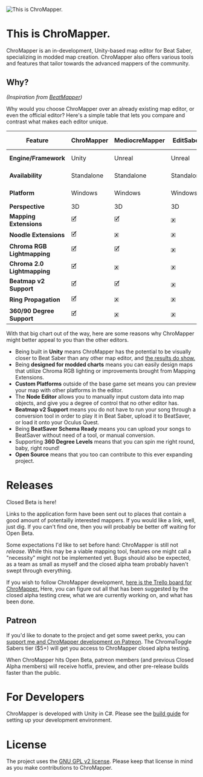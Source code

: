 ﻿![This is ChroMapper.](https://i.imgur.com/nQ7caC2.png)

# This is ChroMapper.
ChroMapper is an in-development, Unity-based map editor for Beat Saber, specializing in modded map creation. ChroMapper also offers various tools and features that tailor towards the advanced mappers of the community.

## Why?
*(Inspiration from [BeatMapper](https://github.com/joshwcomeau/beatmapper))*

Why would you choose ChroMapper over an already existing map editor, or even the official editor? Here's a simple table that lets you compare and contrast what makes each editor unique.

|Feature|ChroMapper|MediocreMapper|EditSaber|BeatMapper|Official Editor|
|-|-|-|-|-|-|
|**Engine/Framework**|Unity|Unreal|Unreal|React (JavaScript)|Unity|
|**Availability**|Standalone|Standalone|Standalone|Web Browser|Bundled w/PCVR|
|**Platform**|Windows|Windows|Windows|Fuckin' Anywhere|Various|
|**Perspective**|3D|3D|3D|3D/2D|2D|
|**Mapping Extensions**|🗹|🗹|🗷|🗷|🗷|
|**Noodle Extensions**|🗹|🗷|🗷|🗷|🗷|
|**Chroma RGB Lightmapping**|🗹|🗹|🗷|🗷|🗷|
|**Chroma 2.0 Lightmapping**|🗹|🗷|🗷|🗷|🗷|
|**Beatmap v2 Support**|🗹|🗹|🗷|🗹|🗹|
|**Ring Propagation**|🗹|🗷|🗷|🗷|🗷|
|**360/90 Degree Support**|🗹|🗷|🗷|🗷|🗹|

With that big chart out of the way, here are some reasons why ChroMapper might better appeal to you than the other editors.
- Being built in **Unity** means ChroMapper has the potential to be visually closer to Beat Saber than any other map editor, and [the results do show.](https://streamable.com/a0lh6)
- Being **designed for modded charts** means you can easily design maps that utilize Chroma RGB lighting or improvements brought from Mapping Extensions.
- **Custom Platforms** outside of the base game set means you can preview your map with other platforms in the editor.
- The **Node Editor** allows you to manually input custom data into map objects, and give you a degree of control that no other editor has.
- **Beatmap v2 Support** means you do not have to run your song through a conversion tool in order to play it in Beat Saber, upload it to BeatSaver, or load it onto your Oculus Quest.
- Being **BeatSaver Schema Ready** means you can upload your songs to BeatSaver without need of a tool, or manual conversion.
- Supporting **360 Degree Levels** means that you can spin me right round, baby, right round!
- **Open Source** means that you too can contribute to this ever expanding project.

# Releases

Closed Beta is here!

Links to the application form have been sent out to places that contain a good amount of potentailly interested mappers. If you would like a link, well, just dig. If you can't find one, then you will probably be better off waiting for Open Beta.

Some expectations I'd like to set before hand: ChroMapper is still not *release*. While this may be a viable mapping tool, features one might call a "necessity" might not be implemented yet. Bugs should also be expected, as a team as small as myself and the closed alpha team probably haven't swept through everything.

If you wish to follow ChroMapper development, [here is the Trello board for ChroMapper.](https://trello.com/b/j2ikcHZh/chromapper-development) Here, you can figure out all that has been suggested by the closed alpha testing crew, what we are currently working on, and what has been done.

## Patreon

If you'd like to donate to the project and get some sweet perks, you can [support me and ChroMapper  development on Patreon](https://www.patreon.com/Caeden117). The ChromaToggle Sabers tier ($5+) will get you access to ChroMapper closed alpha testing.

When ChroMapper hits Open Beta, patreon members (and previous Closed Alpha members) will receive hotfix, preview, and other pre-release builds faster than the public.

# For Developers
ChroMapper is developed with Unity in C#. Please see the [build guide](BUILD.md) for setting up your development environment.

# License
The project uses the [GNU GPL v2 license](https://github.com/Caeden117/ChroMapper/blob/master/LICENSE). Please keep that license in mind as you make contributions to ChroMapper.
